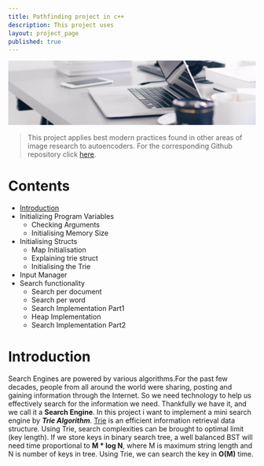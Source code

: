 ```yaml
---
title: Pathfinding project in c++
description: This project uses
layout: project_page
published: true
---
```


[![Benjamin Bannekat ](https://raw.githubusercontent.com/hamid-abbaszadeh/hamid-abbaszadeh.github.io/master/images/post1.jpg)](https://hamid-abbaszadeh.github.io/projects/Autoencoders-best-practices)

> This project applies best modern practices found in other areas of image research to autoencoders. For the corresponding Github repository click [here](https://github.com/henriwoodcock/Applying-Modern-Best-Practices-to-Autoencoders).

# Contents
- [Introduction](#introduction)
- Initializing Program Variables
  - Checking Arguments
  - Initialising Memory Size
- Initialising Structs
  - Map Initialisation
  - Explaining trie struct
  - Initialising the Trie
- Input Manager
 - Search functionality
   - Search per document
   - Search per word
    - Search Implementation Part1
    - Heap Implementation
    - Search Implementation Part2
    
  
# Introduction
Search Engines are powered by various algorithms.For the past few decades, people from all around the world were sharing, posting and gaining information through the Internet. So we need technology to help us effectively search for the information we need. Thankfully we have it, and we call it a  **Search Engine**. In this project i want to implement a mini search engine by _**Trie Algorithm**_.
[Trie](http://en.wikipedia.org/wiki/Trie) is an efficient information retrieval data structure. Using Trie, search complexities can be brought to optimal limit (key length). If we store keys in binary search tree, a well balanced BST will need time proportional to **M * log N**, where M is maximum string length and N is number of keys in tree. Using Trie, we can search the key in **O(M)** time.
 
 ![](       )
